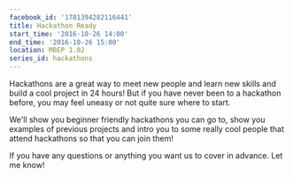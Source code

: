 ```yaml
---
facebook_id: '1781394282116441'
title: Hackathon Ready
start_time: '2016-10-26 14:00'
end_time: '2016-10-26 15:00'
location: MBEP 1.02
series_id: hackathons
---
```


Hackathons are a great way to meet new people and learn new skills and build a cool project in 24 hours! But if you have never been to a hackathon before, you may feel uneasy or not quite sure where to start.   
  
We'll show you beginner friendly hackathons you can go to, show you examples of previous projects and intro you to some really cool people that attend hackathons so that you can join them!   
  
If you have any questions or anything you want us to cover in advance. Let me know!